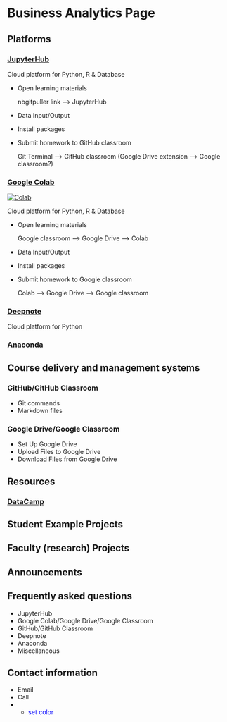 # Business Analytics Page

## Platforms
 
### [JupyterHub](https://ba-lab.fairfield.edu)
Cloud platform for  Python, R & Database
+ Open learning materials 
    
  nbgitpuller link --> JupyterHub
+ Data Input/Output
+ Install packages
+ Submit homework to GitHub classroom 

   Git Terminal --> GitHub classroom
   (Google Drive extension --> Google classroom?)

### [Google Colab](http://colab.research.google.com)
[![Colab](https://colab.research.google.com/assets/colab-badge.svg)](https://colab.research.google.com/notebooks/intro.ipynb#scrollTo=GJBs_flRovLc)

Cloud platform for Python, R & Database
+ Open learning materials 
   
   Google classroom --> Google Drive --> Colab
+ Data Input/Output
+ Install packages
+ Submit homework to Google classroom 

   Colab --> Google Drive --> Google classroom

### [Deepnote](http://www.deepnote.com/)
Cloud platform for Python

### Anaconda

## Course delivery and management systems

### GitHub/GitHub Classroom
+ Git commands
+ Markdown files

### Google Drive/Google Classroom
+ Set Up Google Drive
+ Upload Files to Google Drive
+ Download Files from Google Drive

## Resources

### [DataCamp](https://www.datacamp.com)

## Student Example Projects

## Faculty (research) Projects

## Announcements

## Frequently asked questions
+ JupyterHub
+ Google Colab/Google Drive/Google Classroom
+ GitHub/GitHub Classroom
+ Deepnote
+ Anaconda
+ Miscellaneous

## Contact information
+ Email
+ Call
+ - <span style="color:blue"> set color </span>

